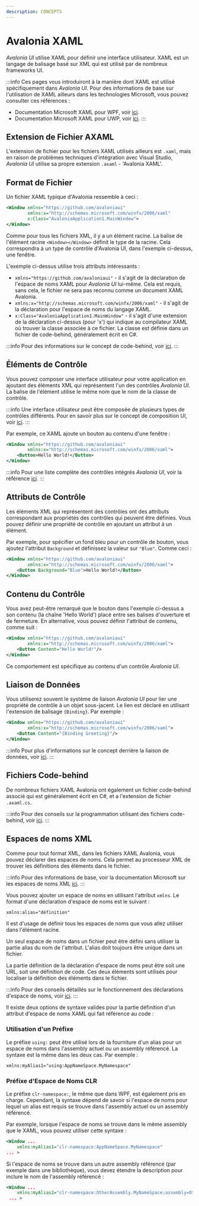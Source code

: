 ```yaml
---
description: CONCEPTS
---
```


# Avalonia XAML

_Avalonia UI_ utilise XAML pour définir une interface utilisateur. XAML est un langage de balisage basé sur XML qui est utilisé par de nombreux frameworks UI.

:::info
Ces pages vous introduiront à la manière dont XAML est utilisé spécifiquement dans _Avalonia UI_. Pour des informations de base sur l'utilisation de XAML ailleurs dans les technologies Microsoft, vous pouvez consulter ces références :

* Documentation Microsoft XAML pour WPF, voir [ici](https://docs.microsoft.com/en-us/dotnet/framework/wpf/advanced/xaml-overview-wpf). 
* Documentation Microsoft XAML pour UWP, voir [ici](https://docs.microsoft.com/en-us/windows/uwp/xaml-platform/xaml-overview).
:::

## Extension de Fichier AXAML

L'extension de fichier pour les fichiers XAML utilisés ailleurs est `.xaml`, mais en raison de problèmes techniques d'intégration avec Visual Studio, _Avalonia UI_ utilise sa propre extension `.axaml` - 'Avalonia XAML'.

## Format de Fichier

Un fichier XAML typique d'Avalonia ressemble à ceci :

```xml
<Window xmlns="https://github.com/avaloniaui"
        xmlns:x="http://schemas.microsoft.com/winfx/2006/xaml"
        x:Class="AvaloniaApplication1.MainWindow">
</Window>
```

Comme pour tous les fichiers XML, il y a un élément racine. La balise de l'élément racine `<Window></Window>` définit le type de la racine. Cela correspondra à un type de contrôle d'Avalonia UI, dans l'exemple ci-dessus, une fenêtre.

L'exemple ci-dessus utilise trois attributs intéressants :

* `xmlns="https://github.com/avaloniaui"` - il s'agit de la déclaration de l'espace de noms XAML pour _Avalonia UI_ lui-même. Cela est requis, sans cela, le fichier ne sera pas reconnu comme un document XAML Avalonia.
* `xmlns:x="http://schemas.microsoft.com/winfx/2006/xaml"` - il s'agit de la déclaration pour l'espace de noms du langage XAML.
* `x:Class="AvaloniaApplication1.MainWindow"` - il s'agit d'une extension de la déclaration ci-dessus (pour 'x') qui indique au compilateur XAML où trouver la classe associée à ce fichier. La classe est définie dans un fichier de code-behind, généralement écrit en C#.

:::info
Pour des informations sur le concept de code-behind, voir [ici](code-behind).
:::

## Éléments de Contrôle

Vous pouvez composer une interface utilisateur pour votre application en ajoutant des éléments XML qui représentent l'un des contrôles _Avalonia UI_. La balise de l'élément utilise le même nom que le nom de la classe de contrôle.

:::info
Une interface utilisateur peut être composée de plusieurs types de contrôles différents. Pour en savoir plus sur le concept de composition UI, voir [ici](../../concepts/ui-composition.md).
:::

Par exemple, ce XAML ajoute un bouton au contenu d'une fenêtre :

```xml
<Window xmlns="https://github.com/avaloniaui"
        xmlns:x="http://schemas.microsoft.com/winfx/2006/xaml">
    <Button>Hello World!</Button>
</Window>
```

:::info
Pour une liste complète des contrôles intégrés _Avalonia UI_, voir la référence [ici](../../reference/controls).
:::

## Attributs de Contrôle

Les éléments XML qui représentent des contrôles ont des attributs correspondant aux propriétés des contrôles qui peuvent être définies. Vous pouvez définir une propriété de contrôle en ajoutant un attribut à un élément.

Par exemple, pour spécifier un fond bleu pour un contrôle de bouton, vous ajoutez l'attribut `Background` et définissez la valeur sur `"Blue"`. Comme ceci :

```xml
<Window xmlns="https://github.com/avaloniaui"
        xmlns:x="http://schemas.microsoft.com/winfx/2006/xaml">
    <Button Background="Blue">Hello World!</Button>
</Window>
```

## Contenu du Contrôle

Vous avez peut-être remarqué que le bouton dans l'exemple ci-dessus a son contenu (la chaîne 'Hello World') placé entre ses balises d'ouverture et de fermeture. En alternative, vous pouvez définir l'attribut de contenu, comme suit :

```xml
<Window xmlns="https://github.com/avaloniaui"
        xmlns:x="http://schemas.microsoft.com/winfx/2006/xaml">
    <Button Content="Hello World!"/>
</Window>
```

Ce comportement est spécifique au contenu d'un contrôle _Avalonia UI_.

## Liaison de Données

Vous utiliserez souvent le système de liaison _Avalonia UI_ pour lier une propriété de contrôle à un objet sous-jacent. Le lien est déclaré en utilisant l'extension de balisage `{Binding}`. Par exemple :

```xml
<Window xmlns="https://github.com/avaloniaui"
        xmlns:x="http://schemas.microsoft.com/winfx/2006/xaml">
    <Button Content="{Binding Greeting}"/>
</Window>
```

:::info
Pour plus d'informations sur le concept derrière la liaison de données, voir [ici](../data/data-binding).
:::

## Fichiers Code-behind

De nombreux fichiers XAML Avalonia ont également un fichier code-behind associé qui est généralement écrit en C#, et a l'extension de fichier `.axaml.cs`.

:::info
Pour des conseils sur la programmation utilisant des fichiers code-behind, voir [ici](code-behind).
:::

## Espaces de noms XML

Comme pour tout format XML, dans les fichiers XAML Avalonia, vous pouvez déclarer des espaces de noms. Cela permet au processeur XML de trouver les définitions des éléments dans le fichier.

:::info
Pour des informations de base, voir la documentation Microsoft sur les espaces de noms XML [ici](https://docs.microsoft.com/en-us/dotnet/standard/data/xml/managing-namespaces-in-an-xml-document).
:::

Vous pouvez ajouter un espace de noms en utilisant l'attribut `xmlns`. Le format d'une déclaration d'espace de noms est le suivant :

```xml
xmlns:alias="définition"
```

Il est d'usage de définir tous les espaces de noms que vous allez utiliser dans l'élément racine.

Un seul espace de noms dans un fichier peut être défini sans utiliser la partie alias du nom de l'attribut. L'alias doit toujours être unique dans un fichier.

La partie définition de la déclaration d'espace de noms peut être soit une URL, soit une définition de code. Ces deux éléments sont utilisés pour localiser la définition des éléments dans le fichier.

:::info
Pour des conseils détaillés sur le fonctionnement des déclarations d'espace de noms, voir [ici](../../guides/custom-controls/how-to-create-a-custom-controls-library.md).
:::

Il existe deux options de syntaxe valides pour la partie définition d'un attribut d'espace de noms XAML qui fait référence au code :

### **Utilisation d'un Préfixe**

Le préfixe `using:` peut être utilisé lors de la fourniture d'un alias pour un espace de noms dans l'assembly actuel ou un assembly référencé. La syntaxe est la même dans les deux cas. Par exemple :

```xml
xmlns:myAlias1="using:AppNameSpace.MyNamespace"
```
### **Préfixe d'Espace de Noms CLR**

Le préfixe `clr-namespace:`, le même que dans WPF, est également pris en charge. Cependant, la syntaxe dépend de savoir si l'espace de noms pour lequel un alias est requis se trouve dans l'assembly actuel ou un assembly référencé.

Par exemple, lorsque l'espace de noms se trouve dans le même assembly que le XAML, vous pouvez utiliser cette syntaxe :

```xml
<Window ...
    xmlns:myAlias1="clr-namespace:AppNameSpace.MyNamespace" 
... >
```

Si l'espace de noms se trouve dans un autre assembly référencé (par exemple dans une bibliothèque), vous devez étendre la description pour inclure le nom de l'assembly référencé :

```xml
<Window ...
    xmlns:myAlias2="clr-namespace:OtherAssembly.MyNameSpace;assembly=OtherAssembly"
 ... >
```
